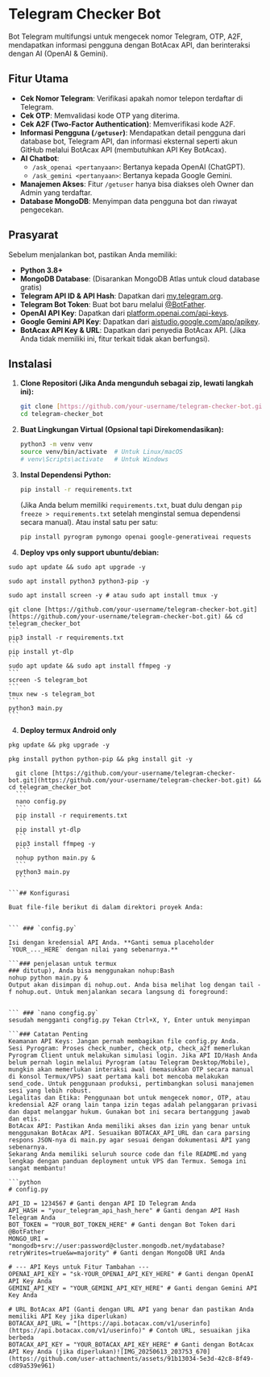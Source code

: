 # Telegram Checker Bot

Bot Telegram multifungsi untuk mengecek nomor Telegram, OTP, A2F, mendapatkan informasi pengguna dengan BotAcax API, dan berinteraksi dengan AI (OpenAI & Gemini).

## Fitur Utama

* **Cek Nomor Telegram**: Verifikasi apakah nomor telepon terdaftar di Telegram.
* **Cek OTP**: Memvalidasi kode OTP yang diterima.
* **Cek A2F (Two-Factor Authentication)**: Memverifikasi kode A2F.
* **Informasi Pengguna (`/getuser`)**: Mendapatkan detail pengguna dari database bot, Telegram API, dan informasi eksternal seperti akun GitHub melalui BotAcax API (membutuhkan API Key BotAcax).
* **AI Chatbot**:
    * `/ask_openai <pertanyaan>`: Bertanya kepada OpenAI (ChatGPT).
    * `/ask_gemini <pertanyaan>`: Bertanya kepada Google Gemini.
* **Manajemen Akses**: Fitur `/getuser` hanya bisa diakses oleh Owner dan Admin yang terdaftar.
* **Database MongoDB**: Menyimpan data pengguna bot dan riwayat pengecekan.

## Prasyarat

Sebelum menjalankan bot, pastikan Anda memiliki:

* **Python 3.8+**
* **MongoDB Database**: (Disarankan MongoDB Atlas untuk cloud database gratis)
* **Telegram API ID & API Hash**: Dapatkan dari [my.telegram.org](https://my.telegram.org/).
* **Telegram Bot Token**: Buat bot baru melalui [@BotFather](https://t.me/BotFather).
* **OpenAI API Key**: Dapatkan dari [platform.openai.com/api-keys](https://platform.openai.com/api-keys).
* **Google Gemini API Key**: Dapatkan dari [aistudio.google.com/app/apikey](https://aistudio.google.com/app/apikey).
* **BotAcax API Key & URL**: Dapatkan dari penyedia BotAcax API. (Jika Anda tidak memiliki ini, fitur terkait tidak akan berfungsi).

## Instalasi

1.  **Clone Repositori (Jika Anda mengunduh sebagai zip, lewati langkah ini):**
    ```bash
    git clone [https://github.com/your-username/telegram-checker-bot.git](https://github.com/your-username/telegram-checker-bot.git)
    cd telegram-checker_bot
    ```

2.  **Buat Lingkungan Virtual (Opsional tapi Direkomendasikan):**
    ```bash
    python3 -m venv venv
    source venv/bin/activate  # Untuk Linux/macOS
    # venv\Scripts\activate   # Untuk Windows
    ```

3.  **Instal Dependensi Python:**
    ```bash
    pip install -r requirements.txt
    ```
    (Jika Anda belum memiliki `requirements.txt`, buat dulu dengan `pip freeze > requirements.txt` setelah menginstal semua dependensi secara manual).
    Atau instal satu per satu:
    ```bash
    pip install pyrogram pymongo openai google-generativeai requests
    ```
4. **Deploy vps only support ubuntu/debian:**
  ```
  sudo apt update && sudo apt upgrade -y
  ```
    sudo apt install python3 python3-pip -y
  ``` 
  sudo apt install screen -y # atau sudo apt install tmux -y
  ```
    git clone [https://github.com/your-username/telegram-checker-bot.git](https://github.com/your-username/telegram-checker-bot.git) && cd telegram_checker_bot
    ```
    pip3 install -r requirements.txt
    ```
    pip install yt-dlp 
    ```
    sudo apt update && sudo apt install ffmpeg -y
    ```
    screen -S telegram_bot
    ```
    tmux new -s telegram_bot
    ```
    python3 main.py
    ```

4. **Deploy termux Android only**
  ```
  pkg update && pkg upgrade -y
  ```
    pkg install python python-pip && pkg install git -y
  ```
    git clone [https://github.com/your-username/telegram-checker-bot.git](https://github.com/your-username/telegram-checker-bot.git) && cd telegram_checker_bot
    ```
    nano config.py
    ```
    pip install -r requirements.txt
    ```
    pip install yt-dlp
    ```
    pip3 install ffmpeg -y
    ````
    nohup python main.py &
    ```
    python3 main.py
    ```
    
```## Konfigurasi

Buat file-file berikut di dalam direktori proyek Anda:


``` ### `config.py`

Isi dengan kredensial API Anda. **Ganti semua placeholder `YOUR_..._HERE` dengan nilai yang sebenarnya.**

```### penjelasan untuk termux 
### ditutup), Anda bisa menggunakan nohup:Bash
nohup python main.py &
Output akan disimpan di nohup.out. Anda bisa melihat log dengan tail -f nohup.out. Untuk menjalankan secara langsung di foreground:


``` ### `nano congfig.py`
sesudah mengganti congfig.py Tekan Ctrl+X, Y, Enter untuk menyimpan

```### Catatan Penting
Keamanan API Keys: Jangan pernah membagikan file config.py Anda.
Sesi Pyrogram: Proses check_number, check_otp, check_a2f memerlukan Pyrogram Client untuk melakukan simulasi login. Jika API ID/Hash Anda belum pernah login melalui Pyrogram (atau Telegram Desktop/Mobile), mungkin akan memerlukan interaksi awal (memasukkan OTP secara manual di konsol Termux/VPS) saat pertama kali bot mencoba melakukan send_code. Untuk penggunaan produksi, pertimbangkan solusi manajemen sesi yang lebih robust.
Legalitas dan Etika: Penggunaan bot untuk mengecek nomor, OTP, atau kredensial A2F orang lain tanpa izin tegas adalah pelanggaran privasi dan dapat melanggar hukum. Gunakan bot ini secara bertanggung jawab dan etis.
BotAcax API: Pastikan Anda memiliki akses dan izin yang benar untuk menggunakan BotAcax API. Sesuaikan BOTACAX_API_URL dan cara parsing respons JSON-nya di main.py agar sesuai dengan dokumentasi API yang sebenarnya.
Sekarang Anda memiliki seluruh source code dan file README.md yang lengkap dengan panduan deployment untuk VPS dan Termux. Semoga ini sangat membantu!

```python
# config.py

API_ID = 1234567 # Ganti dengan API ID Telegram Anda
API_HASH = "your_telegram_api_hash_here" # Ganti dengan API Hash Telegram Anda
BOT_TOKEN = "YOUR_BOT_TOKEN_HERE" # Ganti dengan Bot Token dari @BotFather
MONGO_URI = "mongodb+srv://user:password@cluster.mongodb.net/mydatabase?retryWrites=true&w=majority" # Ganti dengan MongoDB URI Anda

# --- API Keys untuk Fitur Tambahan ---
OPENAI_API_KEY = "sk-YOUR_OPENAI_API_KEY_HERE" # Ganti dengan OpenAI API Key Anda
GEMINI_API_KEY = "YOUR_GEMINI_API_KEY_HERE" # Ganti dengan Gemini API Key Anda

# URL BotAcax API (Ganti dengan URL API yang benar dan pastikan Anda memiliki API Key jika diperlukan)
BOTACAX_API_URL = "[https://api.botacax.com/v1/userinfo](https://api.botacax.com/v1/userinfo)" # Contoh URL, sesuaikan jika berbeda
BOTACAX_API_KEY = "YOUR_BOTACAX_API_KEY_HERE" # Ganti dengan BotAcax API Key Anda (jika diperlukan)![IMG_20250613_203753_670](https://github.com/user-attachments/assets/91b13034-5e3d-42c8-8f49-cd89a539e961)
